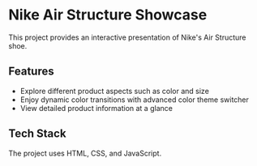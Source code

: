 
# Nike Air Structure Showcase

This project provides an interactive presentation of Nike's Air Structure shoe.

## Features

- Explore different product aspects such as color and size
- Enjoy dynamic color transitions with advanced color theme switcher
- View detailed product information at a glance

## Tech Stack

The project uses HTML, CSS, and JavaScript.
